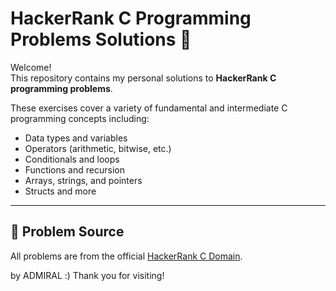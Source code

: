 # HackerRank C Programming Problems Solutions 🚀

Welcome!  
This repository contains my personal solutions to **HackerRank C programming problems**.

These exercises cover a variety of fundamental and intermediate C programming concepts including:

- Data types and variables
- Operators (arithmetic, bitwise, etc.)
- Conditionals and loops
- Functions and recursion
- Arrays, strings, and pointers
- Structs and more

---

## 📌 Problem Source

All problems are from the official [HackerRank C Domain](https://www.hackerrank.com/domains/c).

by ADMIRAL :) Thank you for visiting!
